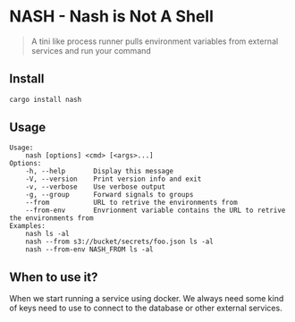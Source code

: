 # NASH - Nash is Not A Shell

> A tini like process runner pulls environment variables from external services and run your command

## Install

```bash
cargo install nash
```

## Usage

```
Usage:
    nash [options] <cmd> [<args>...]
Options:
    -h, --help       Display this message
    -V, --version    Print version info and exit
    -v, --verbose    Use verbose output
    -g, --group      Forward signals to groups
    --from           URL to retrive the environments from
    --from-env       Envrionment variable contains the URL to retrive the environments from
Examples:
    nash ls -al
    nash --from s3://bucket/secrets/foo.json ls -al
    nash --from-env NASH_FROM ls -al
```

## When to use it?

When we start running a service using docker. We always need some kind of keys need to use to connect
to the database or other external services.
